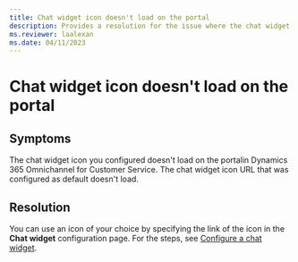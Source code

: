 ```yaml
---
title: Chat widget icon doesn't load on the portal
description: Provides a resolution for the issue where the chat widget icon doesn't load on the portal in Dynamics 365 Omnichannel for Customer Service.
ms.reviewer: laalexan
ms.date: 04/11/2023
---
```

# Chat widget icon doesn't load on the portal

## Symptoms

The chat widget icon you configured doesn't load on the portalin Dynamics 365 Omnichannel for Customer Service. The chat widget icon URL that was configured as default doesn't load.

## Resolution

You can use an icon of your choice by specifying the link of the icon in the **Chat widget** configuration page. For the steps, see [Configure a chat widget](/dynamics365/customer-service/add-chat-widget#configure-a-chat-widget).

